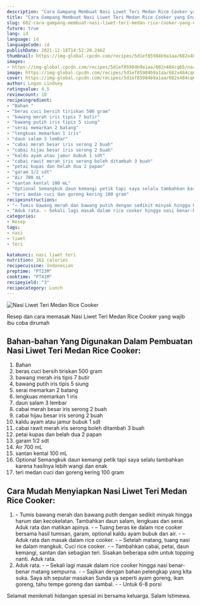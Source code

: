 ```yaml
---
description: "Cara Gampang Membuat Nasi Liwet Teri Medan Rice Cooker yang Enak Banget"
title: "Cara Gampang Membuat Nasi Liwet Teri Medan Rice Cooker yang Enak Banget"
slug: 602-cara-gampang-membuat-nasi-liwet-teri-medan-rice-cooker-yang-enak-banget
future: true
lang: id
language: id
languageCode: id
publishDate: 2021-12-18T14:52:20.246Z 
thumbnail: https://img-global.cpcdn.com/recipes/5d1ef85984b9a1aa/682x484cq65/nasi-liwet-teri-medan-rice-cooker-foto-resep-utama.png
images:
- https://img-global.cpcdn.com/recipes/5d1ef85984b9a1aa/682x484cq65/nasi-liwet-teri-medan-rice-cooker-foto-resep-utama.png
image: https://img-global.cpcdn.com/recipes/5d1ef85984b9a1aa/682x484cq65/nasi-liwet-teri-medan-rice-cooker-foto-resep-utama.png
cover: https://img-global.cpcdn.com/recipes/5d1ef85984b9a1aa/682x484cq65/nasi-liwet-teri-medan-rice-cooker-foto-resep-utama.png
author: Logan Lindsey
ratingvalue: 4.5
reviewcount: 10
recipeingredient:
- "Bahan "
- "beras cuci bersih tiriskan 500 gram"
- "bawang merah iris tipis 7 butir"
- "bawang putih iris tipis 5 siung"
- "serai memarkan 2 batang"
- "lengkuas memarkan 1 iris"
- "daun salam 3 lembar"
- "cabai merah besar iris serong 2 buah"
- "cabai hijau besar iris serong 2 buah"
- "kaldu ayam atau jamur bubuk 1 sdt"
- "cabai rawit merah iris serong boleh ditambah 3 buah"
- "petai kupas dan belah dua 2 papan"
- "garam 1/2 sdt"
- "Air 700 mL"
- "santan kental 100 mL"
- "Optional Semangkuk daun kemangi petik tapi saya selalu tambahkan karena hasilnya lebih wangi dan enak "
- "teri medan cuci dan goreng kering 100 gram"
recipeinstructions:
- "– Tumis bawang merah dan bawang putih dengan sedikit minyak hingga harum dan kecokelatan. Tambahkan daun salam, lengkuas dan serai. Aduk rata dan matikan apinya. – Tuang beras ke dalam rice cooker bersama hasil tumisan, garam, optional kaldu ayam bubuk dan air. – Aduk rata dan masak dalam rice cooker. – Setelah matang, tuang nasi ke dalam mangkuk. Cuci rice cooker. – Tambahkan cabai, petai, daun kemangi, santan dan sebagian teri. Sisakan beberapa sdm untuk topping nanti. Aduk rata."
- "Aduk rata. – Sekali lagi masak dalam rice cooker hingga nasi benar-benar matang sempurna. – Sajikan dengan bahan pelengkap yang kita suka. Saya sih seputar masakan Sunda ya seperti ayam goreng, ikan goreng, tahu tempe goreng dan sambal.  Untuk 6-8 porsi"
categories:
- Resep
tags:
- nasi
- liwet
- teri

katakunci: nasi liwet teri 
nutrition: 161 calories
recipecuisine: Indonesian
preptime: "PT23M"
cooktime: "PT41M"
recipeyield: "3"
recipecategory: Lunch
---
```



![Nasi Liwet Teri Medan Rice Cooker](https://img-global.cpcdn.com/recipes/5d1ef85984b9a1aa/682x484cq65/nasi-liwet-teri-medan-rice-cooker-foto-resep-utama.png)

Resep dan cara memasak  Nasi Liwet Teri Medan Rice Cooker yang wajib ibu coba dirumah

<!--inarticleads1-->

## Bahan-bahan Yang Digunakan Dalam Pembuatan Nasi Liwet Teri Medan Rice Cooker:

1. Bahan 
1. beras cuci bersih tiriskan 500 gram
1. bawang merah iris tipis 7 butir
1. bawang putih iris tipis 5 siung
1. serai memarkan 2 batang
1. lengkuas memarkan 1 iris
1. daun salam 3 lembar
1. cabai merah besar iris serong 2 buah
1. cabai hijau besar iris serong 2 buah
1. kaldu ayam atau jamur bubuk 1 sdt
1. cabai rawit merah iris serong boleh ditambah 3 buah
1. petai kupas dan belah dua 2 papan
1. garam 1/2 sdt
1. Air 700 mL
1. santan kental 100 mL
1. Optional Semangkuk daun kemangi petik tapi saya selalu tambahkan karena hasilnya lebih wangi dan enak 
1. teri medan cuci dan goreng kering 100 gram



<!--inarticleads2-->

## Cara Mudah Menyiapkan Nasi Liwet Teri Medan Rice Cooker:

1. – Tumis bawang merah dan bawang putih dengan sedikit minyak hingga harum dan kecokelatan. Tambahkan daun salam, lengkuas dan serai. Aduk rata dan matikan apinya. - – Tuang beras ke dalam rice cooker bersama hasil tumisan, garam, optional kaldu ayam bubuk dan air. - – Aduk rata dan masak dalam rice cooker. - – Setelah matang, tuang nasi ke dalam mangkuk. Cuci rice cooker. - – Tambahkan cabai, petai, daun kemangi, santan dan sebagian teri. Sisakan beberapa sdm untuk topping nanti. Aduk rata.
1. Aduk rata. - – Sekali lagi masak dalam rice cooker hingga nasi benar-benar matang sempurna. - – Sajikan dengan bahan pelengkap yang kita suka. Saya sih seputar masakan Sunda ya seperti ayam goreng, ikan goreng, tahu tempe goreng dan sambal. -  - Untuk 6-8 porsi




Selamat menikmati hidangan spesial ini bersama keluarga. Salam Istimewa.
